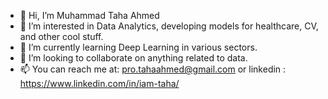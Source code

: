 - 👋 Hi, I’m Muhammad Taha Ahmed
- 👀 I’m interested in Data Analytics, developing models for healthcare, CV, and other cool stuff.
- 🌱 I’m currently learning Deep Learning in various sectors.
- 💞️ I’m looking to collaborate on anything related to data.
- 📫 You can reach me at: pro.tahaahmed@gmail.com or linkedin : https://www.linkedin.com/in/iam-taha/

<!---
DS-TahaAhmed/DS-TahaAhmed is a ✨ special ✨ repository because its `README.md` (this file) appears on your GitHub profile.
You can click the Preview link to take a look at your changes.
--->
